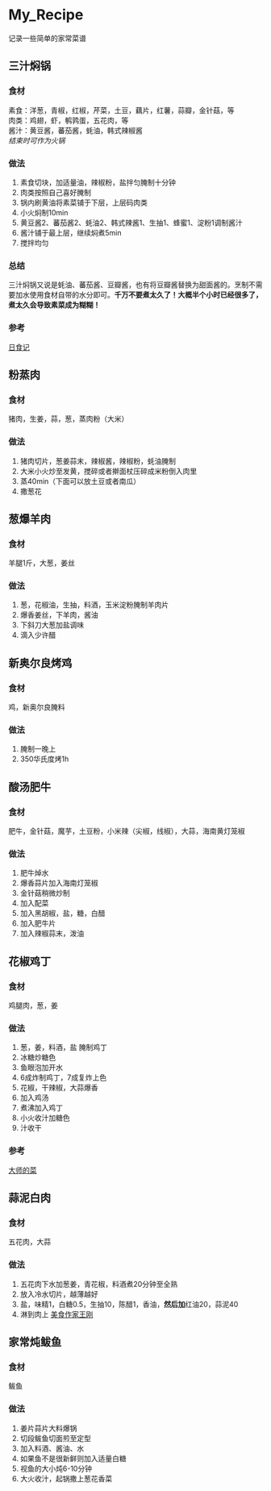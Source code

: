 # My_Recipe
记录一些简单的家常菜谱

## 三汁焖锅
### 食材
素食：洋葱，青椒，红椒，芹菜，土豆，藕片，红薯，蒜瓣，金针菇，等   
肉类：鸡翅，虾，鹌鹑蛋，五花肉，等  
酱汁：黄豆酱，蕃茄酱，蚝油，韩式辣椒酱  
*结束时可作为火锅*

### 做法
1. 素食切块，加适量油，辣椒粉，盐拌匀腌制十分钟
2. 肉类按照自己喜好腌制
3. 锅内刷黄油将素菜铺于下层，上层码肉类
4. 小火焖制10min
5. 黄豆酱2、蕃茄酱2、蚝油2、韩式辣酱1、生抽1、蜂蜜1、淀粉1调制酱汁
6. 酱汁铺于最上层，继续焖煮5min
7. 搅拌均匀

### 总结
三汁焖锅又说是蚝油、蕃茄酱、豆瓣酱，也有将豆瓣酱替换为甜面酱的。烹制不需要加水使用食材自带的水分即可。**千万不要煮太久了！大概半个小时已经很多了，煮太久会导致素菜成为糊糊！**

### 参考
[日食记](https://www.bilibili.com/video/av81423370)


## 粉蒸肉
### 食材
猪肉，生姜，蒜，葱，蒸肉粉（大米）

### 做法
1. 猪肉切片，葱姜蒜末，辣椒酱，辣椒粉，蚝油腌制
2. 大米小火炒至发黄，搅碎或者擀面杖压碎成米粉倒入肉里
3. 蒸40min（下面可以放土豆或者南瓜）
4. 撒葱花


## 葱爆羊肉
### 食材
羊腿1斤，大葱，姜丝

### 做法
1. 葱，花椒油，生抽，料酒，玉米淀粉腌制羊肉片
2. 爆香姜丝，下羊肉，酱油
3. 下斜刀大葱加盐调味
4. 滴入少许醋


## 新奥尔良烤鸡
### 食材
鸡，新奥尔良腌料

### 做法
1. 腌制一晚上
2. 350华氏度烤1h


## 酸汤肥牛
### 食材
肥牛，金针菇，魔芋，土豆粉，小米辣（尖椒，线椒），大蒜，海南黄灯笼椒

### 做法
1. 肥牛焯水
2. 爆香蒜片加入海南灯笼椒
3. 金针菇稍微炒制
4. 加入配菜
5. 加入黑胡椒，盐，糖，白醋
6. 加入肥牛片
7. 加入辣椒蒜末，泼油


## 花椒鸡丁
### 食材
鸡腿肉，葱，姜

### 做法
1. 葱，姜，料酒，盐 腌制鸡丁
2. 冰糖炒糖色
3. 鱼眼泡加开水
4. 6成炸制鸡丁，7成复炸上色
5. 花椒，干辣椒，大蒜爆香
6. 加入鸡汤
7. 煮沸加入鸡丁
8. 小火收汁加糖色
9. 汁收干

### 参考
[大师的菜](https://www.bilibili.com/video/av67966782)


## 蒜泥白肉
### 食材
五花肉，大蒜

### 做法
1. 五花肉下水加葱姜，青花椒，料酒煮20分钟至全熟
2. 放入冷水切片，越薄越好
3. 盐，味精1，白糖0.5，生抽10，陈醋1，香油，**然后加**红油20，蒜泥40
4. 淋到肉上
[美食作家王刚](https://www.bilibili.com/video/av25423125)


## 家常炖鲅鱼
### 食材
鲅鱼

### 做法
1. 姜片蒜片大料爆锅
2. 切段鲅鱼切面煎至定型
3. 加入料酒、酱油、水
4. 如果鱼不是很新鲜则加入适量白糖
5. 视鱼的大小炖6-10分钟
6. 大火收汁，起锅撒上葱花香菜
